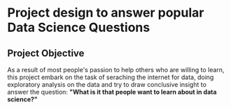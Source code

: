 # Project design to answer popular Data Science Questions

## Project Objective
As a result of most people's passion to help others who are willing to learn, this project embark on the task of seraching the internet for data, doing exploratory analysis on the data and try to draw  conclusive insight to answer the question:
**"What is it that people want to learn about in data science?"**
